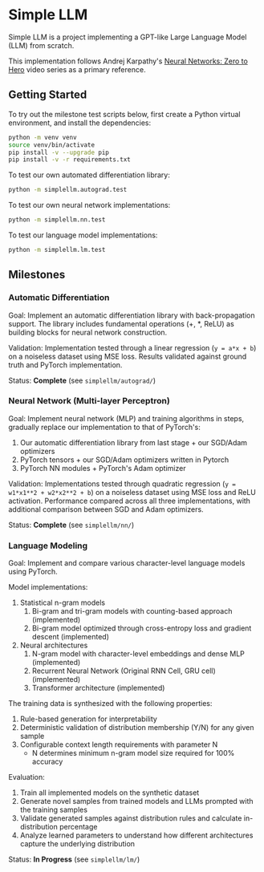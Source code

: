 # Simple LLM

Simple LLM is a project implementing a GPT-like Large Language Model (LLM) from scratch.

This implementation follows Andrej Karpathy's [Neural Networks: Zero to Hero](https://www.youtube.com/playlist?list=PLAqhIrjkxbuWI23v9cThsA9GvCAUhRvKZ) video series as a primary reference.

## Getting Started

To try out the milestone test scripts below, first create a Python virtual environment, and install the dependencies:

```bash
python -m venv venv
source venv/bin/activate
pip install -v --upgrade pip
pip install -v -r requirements.txt
```

To test our own automated differentiation library:

```bash
python -m simplellm.autograd.test
```

To test our own neural network implementations:

```bash
python -m simplellm.nn.test
```

To test our language model implementations:

```bash
python -m simplellm.lm.test
```

## Milestones

### Automatic Differentiation

Goal: Implement an automatic differentiation library with back-propagation support. The library includes fundamental operations (+, *, ReLU) as building blocks for neural network construction.

Validation: Implementation tested through a linear regression (`y = a*x + b`) on a noiseless dataset using MSE loss. Results validated against ground truth and PyTorch implementation.

Status: **Complete** (see `simplellm/autograd/`)

### Neural Network (Multi-layer Perceptron)

Goal: Implement neural network (MLP) and training algorithms in steps, gradually replace our implementation to that of PyTorch's:

1. Our automatic differentiation library from last stage + our SGD/Adam optimizers
2. PyTorch tensors + our SGD/Adam optimizers written in Pytorch
3. PyTorch NN modules + PyTorch's Adam optimizer

Validation: Implementations tested through quadratic regression (`y = w1*x1**2 + w2*x2**2 + b`) on a noiseless dataset using MSE loss and ReLU activation. Performance compared across all three implementations, with additional comparison between SGD and Adam optimizers.

Status: **Complete** (see `simplellm/nn/`)

### Language Modeling

Goal: Implement and compare various character-level language models using PyTorch.

Model implementations:

1. Statistical n-gram models
   1. Bi-gram and tri-gram models with counting-based approach (implemented)
   2. Bi-gram model optimized through cross-entropy loss and gradient descent (implemented)
2. Neural architectures
   1. N-gram model with character-level embeddings and dense MLP (implemented)
   2. Recurrent Neural Network (Original RNN Cell, GRU cell) (implemented)
   3. Transformer architecture (implemented)

The training data is synthesized with the following properties:

1. Rule-based generation for interpretability
2. Deterministic validation of distribution membership (Y/N) for any given sample
3. Configurable context length requirements with parameter N
   - N determines minimum n-gram model size required for 100% accuracy

Evaluation:

1. Train all implemented models on the synthetic dataset
2. Generate novel samples from trained models and LLMs prompted with the training samples
3. Validate generated samples against distribution rules and calculate in-distribution percentage
4. Analyze learned parameters to understand how different architectures capture the underlying distribution

Status: **In Progress** (see `simplellm/lm/`)
